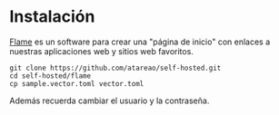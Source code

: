 # Instalación


[Flame](https://github.com/pawelmalak/flame) es un software para crear una "página de inicio" con enlaces a nuestras aplicaciones web y sitios web favoritos.

```
git clone https://github.com/atareao/self-hosted.git
cd self-hosted/flame
cp sample.vector.toml vector.toml
```

Además recuerda cambiar el usuario y la contraseña.
